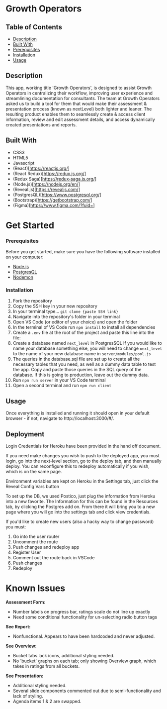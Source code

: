 # Growth Operators

## Table of Contents

- [Description](#description)
- [Built With](#built-with)
- [Prerequisites](#prerequisite)
- [Installation](#installation)
- [Usage](#usage)
    

## Description

This app, working title 'Growth Operators', is designed to assist Growth Operators in centralizing their workflow, improving user experience and streamlining documentation for consultants. The team at Growth Operators asked us to build a tool for them that would make their assessment & presentation process (known as nextLevel) both lighter and leaner. The resulting product enables them to seamlessly create & access client information, review and edit assessment details, and access dynamically created presentations and reports. 

## Built With

- CSS3
- HTML5
- Javascript
- (React)[https://reactjs.org/]
- (React Redux)[https://redux.js.org/]
- (Redux Saga)[https://redux-saga.js.org/]
- (Node.js)[https://nodejs.org/en/]
- (Reveal.js)[https://revealjs.com/]
- (PostgresQL)[https://www.postgresql.org/]
- (Bootstrap)[https://getbootstrap.com/]
- (Figma)[https://www.figma.com/?fuid=]

# Get Started

### Prerequisites
Before you get started, make sure you have the following software installed on your computer:

- [Node.js](https://nodejs.org/en/)
- [PostgresQL](https://www.postgresql.org/)
- [Nodemon](https://nodemon.io/)

### Installation

1. Fork the repository
2. Copy the SSH key in your new repository
3. In your terminal type...  `git clone {paste SSH link}`
4. Navigate into the repository's folder in your terminal
5. Open VS Code (or editor of your choice) and open the folder
6. In the terminal of VS Code run `npm install` to install all dependencies
7.  Create a `.env` file at the root of the project and paste this line into the file:
8. Create a database named `next_level` in PostgresSQL
If you would like to name your database something else, you will need to change `next_level` to the name of your new database name in `server/modules/pool.js`
9. The queries in the database.sql file are set up to create all the necessary tables that you need, as well as a dummy data table to test the app. Copy and paste those queries in the SQL query of the database. If this is going to production, leave out the dummy data.
10. Run `npm run server` in your VS Code terminal
11. Open a second terminal and run `npm run client`

## Usage

Once everything is installed and running it should open in your default browser - if not, navigate to http://localhost:3000/#/.

<!-- Video walkthrough of application usage: https://www.youtube.com/watch?v=HRonNTkScl0 -->

## Deployment
Login Credentials for Heroku have been provided in the hand off document.

If you need make changes you wish to push to the deployed app, you must login, go into the next-level section, go to the deploy tab, and then manually deploy. You can reconfigure this to redeploy automatically if you wish, which is on the same page.

Environment variables are kept on Heroku in the Settings tab, just click the Reveal Config Vars button

To set up the DB, we used Postico, just plug the information from Heroku into a new favorite. The Information for this can be found in the Resources tab, by clicking the Postgres add on. From there it will bring you to a new page where you will go into the settings tab and click view credentials. 

If you'd like to create new users (also a hacky way to change password) you must:
1. Go into the user router
2. Uncomment the route
3. Push changes and redeploy app
4. Register User
5. Comment out the route back in VSCode
6. Push changes
7. Redeploy

# Known Issues

**Assessment Form:**
- Number labels on progress bar, ratings scale do not line up exactly
- Need some conditional functionality for un-selecting radio button tags

**See Report:**
- Nonfunctional. Appears to have been hardcoded and never adjusted.

**See Overview:**
- Bucket tabs lack icons, additional styling needed.
- No 'bucket' graphs on each tab; only showing Overview graph, which takes in ratings from all buckets.

**See Presentation:**
- Additional styling needed.
- Several slide components commented out due to semi-functionality and lack of styling.
- Agenda items 1 & 2 are swapped.